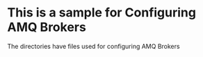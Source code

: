 # This is a sample for Configuring AMQ Brokers

The directories have files used for configuring AMQ Brokers
